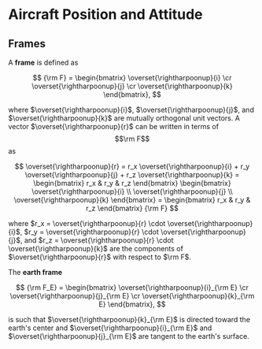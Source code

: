 # Aircraft Position and Attitude

## Frames

A <strong>frame</strong> is defined as 

$$
{\rm F} =
\begin{bmatrix}
\overset{\rightharpoonup}{i} \cr
\overset{\rightharpoonup}{j} \cr
\overset{\rightharpoonup}{k}
\end{bmatrix},
$$

where $\overset{\rightharpoonup}{i}$, $\overset{\rightharpoonup}{j}$, and $\overset{\rightharpoonup}{k}$ are mutually orthogonal unit vectors.
A vector $\overset{\rightharpoonup}{r}$ can be written in terms of $$\rm F$$ as

$$
\overset{\rightharpoonup}{r} = r_x \overset{\rightharpoonup}{i} + r_y \overset{\rightharpoonup}{j} + r_z \overset{\rightharpoonup}{k} = \begin{bmatrix}
r_x & r_y & r_z
\end{bmatrix} \begin{bmatrix}
\overset{\rightharpoonup}{i} \\
\overset{\rightharpoonup}{j} \\
\overset{\rightharpoonup}{k}
\end{bmatrix} = \begin{bmatrix}
r_x & r_y & r_z
\end{bmatrix} {\rm F}
$$

where $r_x = \overset{\rightharpoonup}{r} \cdot \overset{\rightharpoonup}{i}$, $r_y = \overset{\rightharpoonup}{r} \cdot \overset{\rightharpoonup}{j}$, and $r_z = \overset{\rightharpoonup}{r} \cdot \overset{\rightharpoonup}{k}$ are the components of $\overset{\rightharpoonup}{r}$ with respect to $\rm F$.

The <strong>earth frame</strong> 

$$
{\rm F_E} =
\begin{bmatrix}
\overset{\rightharpoonup}{i}_{\rm E} \cr
\overset{\rightharpoonup}{j}_{\rm E} \cr
\overset{\rightharpoonup}{k}_{\rm E}
\end{bmatrix},
$$

is such that $\overset{\rightharpoonup}{k}_{\rm E}$ is directed toward the earth's center and $\overset{\rightharpoonup}{i}_{\rm E}$ and $\overset{\rightharpoonup}{j}_{\rm E}$ are tangent to the earth's surface.

<!-- ![Gyroscope](gyroscope.png) -->


